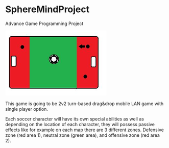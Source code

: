 # SphereMindProject
Advance Game Programming Project


![Map Lower Right](https://github.com/mahiraskin/SphereMindProject/blob/main/Images/Screenshot%202023-03-07%20092500.png?raw=true)

This game is going to be 2v2 turn-based drag&drop mobile LAN game with single player option.

Each soccer character will have its own special abilities as well as depending on the location of each character, they will possess passive effects like for example
on each map there are 3 different zones. Defensive zone (red area 1), neutral zone (green area), and offensive zone (red area 2).

